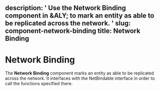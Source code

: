 description: ' Use the Network Binding component in &ALY; to mark an entity as able
  to be replicated across the network. '
slug: component-network-binding
title: Network Binding
---
# Network Binding<a name="component-network-binding"></a>

The **Network Binding** component marks an entity as able to be replicated across the network\. It interfaces with the NetBindable interface in order to call the functions specified there\.